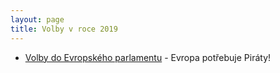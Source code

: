 ```yaml
---
layout: page
title: Volby v roce 2019
---
```


* [Volby do Evropského parlamentu](https://evropapotrebuje.cz/) - Evropa potřebuje Piráty!

